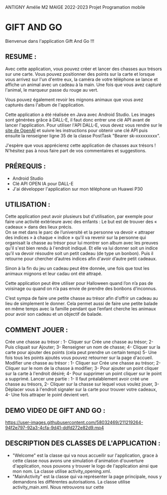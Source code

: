 ANTIGNY Amélie 
M2 MAIGE 2022-2023
Projet Programation mobile

# GIFT AND GO

Bienvenue dans l'application Gift And Go !!!

## RESUME : 

Avec cette application, vous pouvez créer et lancer des chasses aux trésors sur une carte. Vous pouvez positionner des points sur la carte et lorsque vous arrivez sur l'un d'entre eux, la caméra de votre téléphone se lance et affiche un animal avec un cadeau à la main. Une fois que vous avez capturé l'animal, le marqueur passe du rouge au vert.

Vous pouvez également revoir les mignons animaux que vous avez capturés dans l'album de l'application.

Cette application a été réalisée en Java avec Android Studio. Les images sont générées grâce à DALL-E, il faut donc entrer une clé API avant de lancer l'application. Pour utiliser l'API DALL-E, vous devez vous rendre sur le [site de OpenAI](https://beta.openai.com/docs/quickstart) et suivre les instructions pour obtenir une clé API puis ensuite la renseigner ligne 35 de la classe PostTask "Bearer sk-xxxxxxxxx".

J'espère que vous apprécierez cette application de chasses aux trésors ! N'hésitez pas à nous faire part de vos commentaires et suggestions.

## PRÉREQUIS  : 
  - Android Studio
  - Clé API OPEN IA pour DALL-E
  - J'ai développer l'application sur mon téléphone un Huawei P30
 
## UTILISATION :
Cette application peut avoir plusieurs but d'utilisation, par exemple pour faire une activité extérieure avec des enfants : 
Le but est de trouver des « cadeaux » dans des lieux précis.  
On se met dans le parc de l’université et la personne va devoir « attraper des indices » à chaque « indice » qu'il va revenir sur la personne qui organisait la chasse au trésor pour lui montrer son album avec les preuves qu'il s'est bien rendu à l'endroit indiqué. Et elle va lui donner soit un indice qu’il va devoir résoudre soit un petit cadeau (de type un bonbon). Puis il retourne pour chercher d’autres indices afin d'avoir d’autre petit cadeaux. 

Sinon à la fin du jeu un cadeau peut être donnée, une fois que tout les animaux mignons et leur cadau ont été attrapé. 

Cette application peut être utiliser pour Halloween quand l’on n’a pas de voisinage ou quand on n’a pas envie de prendre des bonbons d’inconnus. 

C’est sympa de faire une petite chasse au trésor afin d'offrir un cadeau au lieu de simplement le donner.
Cela permet aussi de faire une petite balade en même temps avec la famille pendant que l’enfant cherche les animaux pour avoir son cadeau et un objectif de balade. 

## COMMENT JOUER :

Crée une chasse au trésor :
            1- Cliquer sur Crée une chasse au trésor;
            2- Puis cliquait sur Ajouter;
            3- Renseigner un nom de chasse;
            4- Cliquer sur la carte pour ajouter des points (cela peut prendre un certain temps)
            5- Une fois tous les points ajoutés vous pouvez retourner sur la page d'accueil.
Modifier une chasse au trésor :
            1- Cliquer sur Crée une chasse au trésor;
            2- Cliquer sur le nom de la chasse à modifier;
            3- Pour ajouter un point cliquer sur la carte à l'endroit désiré;
            4- Pour supprimer un point cliquer sur le point a supprimé.
Lancer une partie :
            1- Il faut préalablement avoir créé une chasse au trésors,
            2- Cliquer sur la chasse sur lequel vous voulez jouer,
            3- Déplacer vous à l'endroit signaler sur la carte pour trouver votre cadeaux,
            4- Une fois attraper le point devient vert.
            
            
            

## DEMO VIDEO DE GIFT AND GO : 
https://user-images.githubusercontent.com/58032469/211219264-94f2e797-92a3-4cfa-9d41-ddfd272e82d9.mp4


## DESCRIPTION DES CLASSES DE L'APPLICATION :

- "Welcome" est la classe qui va nous accueilir sur l'application, grace à cette classe nous avons une simulation d'animation d'ouverture d'application, nous pouvons y trouver le logo de l'application ainsi que mon nom. La classe utilise activity_opening.xml.
- "MainActivity" est la classe qui va représenter la page principale, nous y demandons les différentes autorisations. La classe utilise activity_main.xml. Nous retrouvons sur cette  







